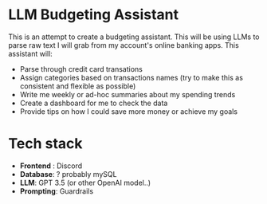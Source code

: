 # LLM Budgeting Assistant

This is an attempt to create a budgeting assistant. This will be using LLMs to parse raw text I will grab from my account's online banking apps. This assistant will: 

- Parse through credit card transations
- Assign categories based on transactions names (try to make this as consistent and flexible as possible)
- Write me weekly or ad-hoc summaries about my spending trends
- Create a dashboard for me to check the data
- Provide tips on how I could save more money or achieve my goals

# Tech stack

- **Frontend** : Discord
- **Database**: ? probably mySQL
- **LLM**: GPT 3.5 (or other OpenAI model..)
- **Prompting**: Guardrails